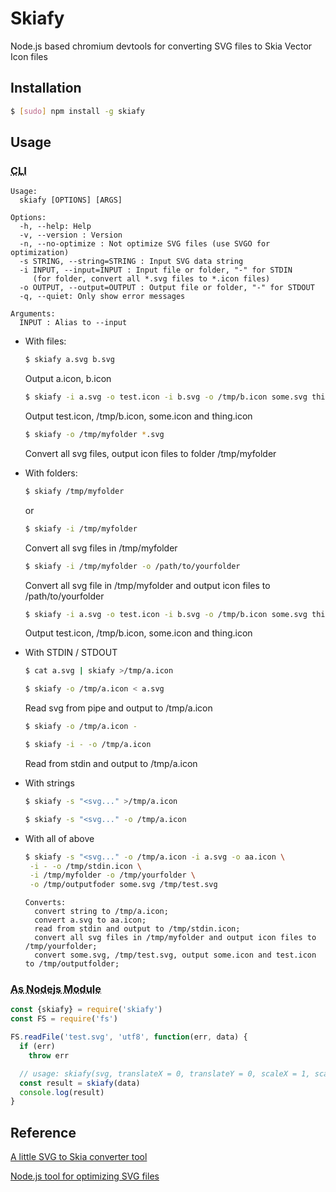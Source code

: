 # Skiafy
Node.js based chromium devtools for converting SVG files to Skia Vector Icon files

## Installation

```sh
$ [sudo] npm install -g skiafy
```

## Usage

### <abbr title="Command Line Interface">CLI</abbr>

```
Usage:
  skiafy [OPTIONS] [ARGS]

Options:
  -h, --help: Help
  -v, --version : Version
  -n, --no-optimize : Not optimize SVG files (use SVGO for optimization)
  -s STRING, --string=STRING : Input SVG data string
  -i INPUT, --input=INPUT : Input file or folder, "-" for STDIN
     (for folder, convert all *.svg files to *.icon files)
  -o OUTPUT, --output=OUTPUT : Output file or folder, "-" for STDOUT
  -q, --quiet: Only show error messages

Arguments:
  INPUT : Alias to --input
```

* With files:

  ```sh
  $ skiafy a.svg b.svg
  ```

  Output a.icon, b.icon

  ```sh
  $ skiafy -i a.svg -o test.icon -i b.svg -o /tmp/b.icon some.svg thing.svg
  ```

  Output test.icon, /tmp/b.icon, some.icon and thing.icon

  ```sh
  $ skiafy -o /tmp/myfolder *.svg
  ```

  Convert all svg files, output icon files to folder /tmp/myfolder

* With folders:

  ```sh
  $ skiafy /tmp/myfolder
  ```

  or

  ```sh
  $ skiafy -i /tmp/myfolder
  ```

  Convert all svg files in /tmp/myfolder

  ```sh
  $ skiafy -i /tmp/myfolder -o /path/to/yourfolder
  ```

  Convert all svg file in /tmp/myfolder and output icon files to /path/to/yourfolder

  ```sh
  $ skiafy -i a.svg -o test.icon -i b.svg -o /tmp/b.icon some.svg thing.svg
  ```

  Output test.icon, /tmp/b.icon, some.icon and thing.icon

* With STDIN / STDOUT

  ```sh
  $ cat a.svg | skiafy >/tmp/a.icon
  ```

  ```sh
  $ skiafy -o /tmp/a.icon < a.svg
  ```

  Read svg from pipe and output to /tmp/a.icon

  ```sh
  $ skiafy -o /tmp/a.icon -
  ```

  ```sh
  $ skiafy -i - -o /tmp/a.icon
  ```

  Read from stdin and output to /tmp/a.icon

* With strings

  ```sh
  $ skiafy -s "<svg..." >/tmp/a.icon
  ```

  ```sh
  $ skiafy -s "<svg..." -o /tmp/a.icon
  ```

* With all of above

  ```sh
  $ skiafy -s "<svg..." -o /tmp/a.icon -i a.svg -o aa.icon \
   -i - -o /tmp/stdin.icon \
   -i /tmp/myfolder -o /tmp/yourfolder \
   -o /tmp/outputfoder some.svg /tmp/test.svg
  ```

  ```
  Converts:
    convert string to /tmp/a.icon;
    convert a.svg to aa.icon;
    read from stdin and output to /tmp/stdin.icon;
    convert all svg files in /tmp/myfolder and output icon files to /tmp/yourfolder;
    convert some.svg, /tmp/test.svg, output some.icon and test.icon to /tmp/outputfolder;
  ```

### <abbr title="As Nodejs Module Interface">As Nodejs Module</abbr>

```js
const {skiafy} = require('skiafy')
const FS = require('fs')

FS.readFile('test.svg', 'utf8', function(err, data) {
  if (err)
    throw err

  // usage: skiafy(svg, translateX = 0, translateY = 0, scaleX = 1, scaleY = 1)
  const result = skiafy(data)
  console.log(result)
}
```

## Reference

[A little SVG to Skia converter tool](https://github.com/evanstade/skiafy)

[Node.js tool for optimizing SVG files](https://github.com/svg/svgo)
